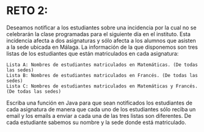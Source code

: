 # RETO 2:

Deseamos notificar a los estudiantes sobre una incidencia por la cual no se celebrarán la clase programadas para el siguiente día en el instituto. Esta incidencia afecta a dos asignaturas y sólo afecta a los alumnos que asisten a la sede ubicada en Málaga. La información de la que disponemos son tres listas de los estudiantes que están matriculados en cada asignatura:

    Lista A: Nombres de estudiantes matriculados en Matemáticas. (De todas las sedes)
    Lista B: Nombres de estudiantes matriculados en Francés. (De todas las sedes)
    Lista C: Nombres de estudiantes matriculados en Matemáticas y Francés. (De todas las sedes)

Escriba una función en Java para que sean notificados los estudiantes de cada asignatura de manera que cada uno de los estudiantes sólo reciba un email y los emails a enviar a cada una de las tres listas son diferentes.
De cada estudiante sabemos su nombre y la sede donde está matriculado.
